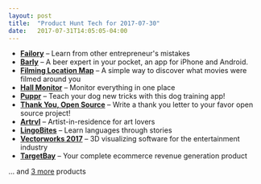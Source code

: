 ```yaml
---
layout: post
title:  "Product Hunt Tech for 2017-07-30"
date:   2017-07-31T14:05:05-04:00
---
```


* **[Failory](https://www.producthunt.com/posts/failory-1?utm_campaign=producthunt-api&utm_medium=api&utm_source=Application%3A+Daily+Digest+RSS+%28ID%3A+3202%29)** – Learn from other entrepreneur's mistakes
* **[Barly](https://www.producthunt.com/posts/barly?utm_campaign=producthunt-api&utm_medium=api&utm_source=Application%3A+Daily+Digest+RSS+%28ID%3A+3202%29)** – A beer expert in your pocket, an app for iPhone and Android.
* **[Filming Location Map](https://www.producthunt.com/posts/filming-location-map?utm_campaign=producthunt-api&utm_medium=api&utm_source=Application%3A+Daily+Digest+RSS+%28ID%3A+3202%29)** – A simple way to discover what movies were filmed around you
* **[Hall Monitor](https://www.producthunt.com/posts/hall-monitor?utm_campaign=producthunt-api&utm_medium=api&utm_source=Application%3A+Daily+Digest+RSS+%28ID%3A+3202%29)** – Monitor everything in one place
* **[Puppr](https://www.producthunt.com/posts/puppr?utm_campaign=producthunt-api&utm_medium=api&utm_source=Application%3A+Daily+Digest+RSS+%28ID%3A+3202%29)** – Teach your dog new tricks with this dog training app!
* **[Thank You, Open Source](https://www.producthunt.com/posts/thank-you-open-source?utm_campaign=producthunt-api&utm_medium=api&utm_source=Application%3A+Daily+Digest+RSS+%28ID%3A+3202%29)** – Write a thank you letter to your favor open source project!
* **[Artrvl](https://www.producthunt.com/posts/artrvl?utm_campaign=producthunt-api&utm_medium=api&utm_source=Application%3A+Daily+Digest+RSS+%28ID%3A+3202%29)** – Artist-in-residence for art lovers
* **[LingoBites](https://www.producthunt.com/posts/lingobites?utm_campaign=producthunt-api&utm_medium=api&utm_source=Application%3A+Daily+Digest+RSS+%28ID%3A+3202%29)** – Learn languages through stories
* **[Vectorworks 2017](https://www.producthunt.com/posts/vectorworks-2017?utm_campaign=producthunt-api&utm_medium=api&utm_source=Application%3A+Daily+Digest+RSS+%28ID%3A+3202%29)** – 3D visualizing software for the entertainment industry
* **[TargetBay](https://www.producthunt.com/posts/targetbay?utm_campaign=producthunt-api&utm_medium=api&utm_source=Application%3A+Daily+Digest+RSS+%28ID%3A+3202%29)** – Your complete ecommerce revenue generation product

… and [3 more](https://www.producthunt.com/tech) products